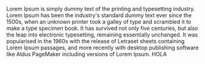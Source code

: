 Lorem Ipsum is simply dummy text of the printing and typesetting
 industry. Lorem Ipsum has been the industry's standard dummy text ever 
 since the 1500s, when an unknown printer took a galley of type and 
 scrambled it to make a type specimen book. It has survived not only 
 five centuries, but also the leap into electronic typesetting, 
 remaining essentially unchanged. It was popularised in the 1960s with 
 the release of Letraset sheets containing Lorem Ipsum passages, and 
 more recently with desktop publishing software like Aldus PageMaker 
 including versions of Lorem Ipsum.
 HOLA